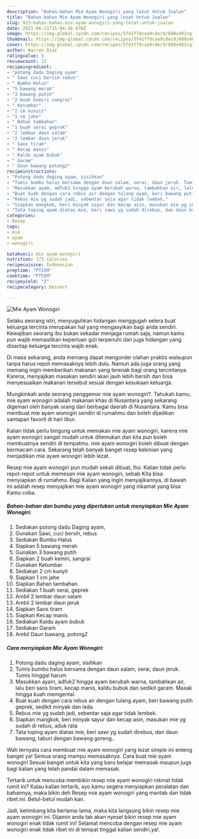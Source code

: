 ```yaml
---
description: "Bahan-bahan Mie Ayam Wonogiri yang lezat Untuk Jualan"
title: "Bahan-bahan Mie Ayam Wonogiri yang lezat Untuk Jualan"
slug: 913-bahan-bahan-mie-ayam-wonogiri-yang-lezat-untuk-jualan
date: 2021-06-21T15:04:16.670Z
image: https://img-global.cpcdn.com/recipes/5f41f7dcaa9cdec9/680x482cq70/mie-ayam-wonogiri-foto-resep-utama.jpg
thumbnail: https://img-global.cpcdn.com/recipes/5f41f7dcaa9cdec9/680x482cq70/mie-ayam-wonogiri-foto-resep-utama.jpg
cover: https://img-global.cpcdn.com/recipes/5f41f7dcaa9cdec9/680x482cq70/mie-ayam-wonogiri-foto-resep-utama.jpg
author: Warren Diaz
ratingvalue: 3
reviewcount: 12
recipeingredient:
- "potong dadu Daging ayam"
- " Sawi cuci bersih rebus"
- " Bumbu Halus"
- "5 bawang merah"
- "3 bawang putih"
- "2 buah kemiri sangrai"
- " Ketumbar"
- "2 cm kunyit"
- "1 cm jahe"
- " Bahan tambahan"
- "1 buah serai geprek"
- "2 lembar daun salam"
- "2 lembar daun jeruk"
- " Saos tiram"
- " Kecap manis"
- " Kaldu ayam bubuk"
- " Garam"
- " Daun bawang potong2"
recipeinstructions:
- "Potong dadu daging ayam, sisihkan"
- "Tumis bumbu halus bersama dengan daun salam, serai, daun jeruk. Tumis hinggal harum"
- "Masukkan ayam, adfuk2 hingga ayam berubah warna, tambahkan air, lalu beri saos tiram, kecap manis, kaldu bubuk dan sedikit garam. Masak hingga kuah memgental."
- "Buat kuah dengan cara rebus air dengan tulang ayam, beri bawang putih geprek, sedikit minyak dan lada."
- "Rebus mie yg sudah jadi, sebentar saja agar tidak lembek."
- "Siapkan mangkok, beri minyak sayur dan kecap asin, masukan mie yg sudah di rebus, aduk rata"
- "Tata toping ayam diatas mie, beri sawi yg sudah direbus, dan daun bawang, taburi dengan bawang goreng.."
categories:
- Resep
tags:
- mie
- ayam
- wonogiri

katakunci: mie ayam wonogiri 
nutrition: 173 calories
recipecuisine: Indonesian
preptime: "PT15M"
cooktime: "PT55M"
recipeyield: "2"
recipecategory: Dessert

---
```



![Mie Ayam Wonogiri](https://img-global.cpcdn.com/recipes/5f41f7dcaa9cdec9/680x482cq70/mie-ayam-wonogiri-foto-resep-utama.jpg)

Selaku seorang istri, menyuguhkan hidangan menggugah selera buat keluarga tercinta merupakan hal yang mengasyikan bagi anda sendiri. Kewajiban seorang ibu bukan sekadar menjaga rumah saja, namun kamu pun wajib memastikan keperluan gizi terpenuhi dan juga hidangan yang disantap keluarga tercinta wajib enak.

Di masa  sekarang, anda memang dapat mengorder olahan praktis walaupun tanpa harus repot memasaknya lebih dulu. Namun ada juga orang yang memang ingin memberikan makanan yang terenak bagi orang tercintanya. Karena, menyajikan masakan sendiri akan jauh lebih bersih dan bisa menyesuaikan makanan tersebut sesuai dengan kesukaan keluarga. 



Mungkinkah anda seorang penggemar mie ayam wonogiri?. Tahukah kamu, mie ayam wonogiri adalah makanan khas di Nusantara yang sekarang digemari oleh banyak orang dari berbagai daerah di Nusantara. Kamu bisa membuat mie ayam wonogiri sendiri di rumahmu dan boleh dijadikan santapan favorit di hari libur.

Kalian tidak perlu bingung untuk memakan mie ayam wonogiri, karena mie ayam wonogiri sangat mudah untuk ditemukan dan kita pun boleh membuatnya sendiri di tempatmu. mie ayam wonogiri boleh dibuat dengan bermacam cara. Sekarang telah banyak banget resep kekinian yang menjadikan mie ayam wonogiri lebih lezat.

Resep mie ayam wonogiri pun mudah sekali dibuat, lho. Kalian tidak perlu repot-repot untuk memesan mie ayam wonogiri, sebab Kita bisa menyiapkan di rumahmu. Bagi Kalian yang ingin menyajikannya, di bawah ini adalah resep menyajikan mie ayam wonogiri yang nikamat yang bisa Kamu coba.

<!--inarticleads1-->

##### Bahan-bahan dan bumbu yang diperlukan untuk menyiapkan Mie Ayam Wonogiri:

1. Sediakan potong dadu Daging ayam,
1. Gunakan  Sawi, cuci bersih, rebus
1. Sediakan  Bumbu Halus
1. Siapkan 5 bawang merah
1. Gunakan 3 bawang putih
1. Siapkan 2 buah kemiri, sangrai
1. Gunakan  Ketumbar
1. Sediakan 2 cm kunyit
1. Siapkan 1 cm jahe
1. Siapkan  Bahan tambahan
1. Sediakan 1 buah serai, geprek
1. Ambil 2 lembar daun salam
1. Ambil 2 lembar daun jeruk
1. Siapkan  Saos tiram
1. Siapkan  Kecap manis
1. Sediakan  Kaldu ayam bubuk
1. Sediakan  Garam
1. Ambil  Daun bawang, potong2




<!--inarticleads2-->

##### Cara menyiapkan Mie Ayam Wonogiri:

1. Potong dadu daging ayam, sisihkan
1. Tumis bumbu halus bersama dengan daun salam, serai, daun jeruk. Tumis hinggal harum
1. Masukkan ayam, adfuk2 hingga ayam berubah warna, tambahkan air, lalu beri saos tiram, kecap manis, kaldu bubuk dan sedikit garam. Masak hingga kuah memgental.
1. Buat kuah dengan cara rebus air dengan tulang ayam, beri bawang putih geprek, sedikit minyak dan lada.
1. Rebus mie yg sudah jadi, sebentar saja agar tidak lembek.
1. Siapkan mangkok, beri minyak sayur dan kecap asin, masukan mie yg sudah di rebus, aduk rata
1. Tata toping ayam diatas mie, beri sawi yg sudah direbus, dan daun bawang, taburi dengan bawang goreng..




Wah ternyata cara membuat mie ayam wonogiri yang lezat simple ini enteng banget ya! Semua orang mampu memasaknya. Cara buat mie ayam wonogiri Sesuai banget untuk kita yang baru belajar memasak maupun juga bagi kalian yang telah pandai dalam memasak.

Tertarik untuk mencoba membikin resep mie ayam wonogiri nikmat tidak rumit ini? Kalau kalian tertarik, ayo kamu segera menyiapkan peralatan dan bahannya, maka bikin deh Resep mie ayam wonogiri yang mantab dan tidak ribet ini. Betul-betul mudah kan. 

Jadi, ketimbang kita berlama-lama, maka kita langsung bikin resep mie ayam wonogiri ini. Dijamin anda tak akan nyesel bikin resep mie ayam wonogiri enak tidak rumit ini! Selamat mencoba dengan resep mie ayam wonogiri enak tidak ribet ini di tempat tinggal kalian sendiri,ya!.

